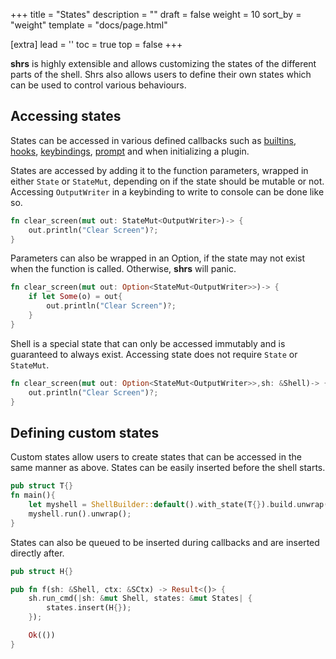 +++
title = "States"
description = ""
draft = false
weight = 10
sort_by = "weight"
template = "docs/page.html"

[extra]
lead = ''
toc = true
top = false
+++

**shrs** is highly extensible and allows customizing the states of the different parts of the shell. Shrs also allows users to define their own states which can be used to control various behaviours.

## Accessing states
States can be accessed in various defined callbacks such as [builtins](../builtins/), [hooks](../hooks/), [keybindings](../keybindings/), [prompt](../prompt/) and when initializing a plugin.

States are accessed by adding it to the function parameters, wrapped in either `State` or `StateMut`, depending on if the state should be mutable or not. Accessing `OutputWriter` in a keybinding to write to console can be done like so.

```rust
fn clear_screen(mut out: StateMut<OutputWriter>)-> {
    out.println("Clear Screen")?;
}
```

Parameters can also be wrapped in an Option, if the state may not exist when the function is called. Otherwise, **shrs** will panic.

```rust
fn clear_screen(mut out: Option<StateMut<OutputWriter>>)-> {
    if let Some(o) = out{
        out.println("Clear Screen")?;
    }
}
```

Shell is a special state that can only be accessed immutably and is guaranteed to always exist. Accessing state does not require `State` or `StateMut`.

```rust
fn clear_screen(mut out: Option<StateMut<OutputWriter>>,sh: &Shell)-> {
    out.println("Clear Screen")?;
}
```

## Defining custom states
Custom states allow users to create states that can be accessed in the same manner as above. States can be easily inserted before the shell starts.

```rust
pub struct T{}
fn main(){
    let myshell = ShellBuilder::default().with_state(T{}).build.unwrap();
    myshell.run().unwrap();
}

```
States can also be queued to be inserted during callbacks and are inserted directly after.
```rust
pub struct H{}

pub fn f(sh: &Shell, ctx: &SCtx) -> Result<()> {
    sh.run_cmd(|sh: &mut Shell, states: &mut States| {
        states.insert(H{});
    });

    Ok(())
}
```
